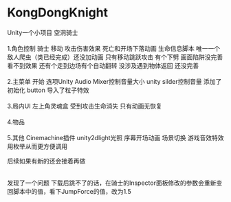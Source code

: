 # KongDongKnight
Unity一个小项目 空洞骑士
<br/>  
1.角色控制 
骑士 移动 攻击伤害效果 死亡和开场下落动画 生命信息脚本 唯一一个敌人爬虫（类已经完成）还没加动画 只有移动跳跃攻击 有个下劈 画面陷阱没完善 看不到效果 还有个走到边场有个自动翻转 没涉及遇到物体返回 还没完善
<br/>  
2.主菜单 
开始 选项Unity Audio Mixer控制音量大小 unity silder控制音量 添加了初始化 button 导入了粒子特效
<br/>  
3.局内UI 
左上角灵魂盒 受到攻击生命消失 只有动画无恢复
<br/>  
4.物品 
<br/>  
5.其他 
Cinemachine插件 unity2dlight光照 序幕开场动画 场景切换 游戏音效特效 用枚举从而更方便调用
<br/>  

后续如果有新的还会接着再做

<br/>
发现了一个问题
下载后跳不了的话，在骑士的Inspector面板修改的参数会重新变回脚本中的值，看下JumpForce的值，改为1.5
